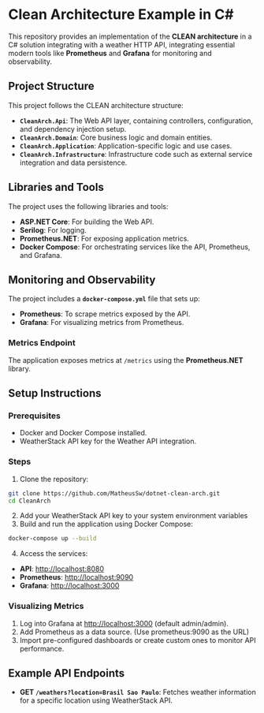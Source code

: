 # Clean Architecture Example in C#

This repository provides an implementation of the **CLEAN architecture** in a C# solution integrating with a weather
HTTP API,
integrating essential modern tools like **Prometheus** and **Grafana** for monitoring and
observability.

## Project Structure

This project follows the CLEAN architecture structure:

- **`CleanArch.Api`**: The Web API layer, containing controllers, configuration, and dependency
  injection setup.
- **`CleanArch.Domain`**: Core business logic and domain entities.
- **`CleanArch.Application`**: Application-specific logic and use cases.
- **`CleanArch.Infrastructure`**: Infrastructure code such as external service integration and data
  persistence.

## Libraries and Tools

The project uses the following libraries and tools:

- **ASP.NET Core**: For building the Web API.
- **Serilog**: For logging.
- **Prometheus.NET**: For exposing application metrics.
- **Docker Compose**: For orchestrating services like the API, Prometheus, and Grafana.

## Monitoring and Observability

The project includes a **`docker-compose.yml`** file that sets up:

- **Prometheus**: To scrape metrics exposed by the API.
- **Grafana**: For visualizing metrics from Prometheus.

### Metrics Endpoint

The application exposes metrics at `/metrics` using the **Prometheus.NET** library.

## Setup Instructions

### Prerequisites

- Docker and Docker Compose installed.
- WeatherStack API key for the Weather API integration.

### Steps

1. Clone the repository:

 ```bash
 git clone https://github.com/MatheusSw/dotnet-clean-arch.git
 cd CleanArch
 ```

2. Add your WeatherStack API key to your system environment variables
3. Build and run the application using Docker Compose:

 ```bash
 docker-compose up --build
 ```

4. Access the services:

- **API**: [http://localhost:8080](http://localhost:8080)
- **Prometheus**: [http://localhost:9090](http://localhost:9090)
- **Grafana**: [http://localhost:3000](http://localhost:3000)

### Visualizing Metrics

1. Log into Grafana at [http://localhost:3000](http://localhost:3000) (default admin/admin).
2. Add Prometheus as a data source. (Use prometheus:9090 as the URL)
3. Import pre-configured dashboards or create custom ones to monitor API performance.

## Example API Endpoints

- **GET `/weathers?location=Brasil Sao Paulo`**: Fetches weather information for a specific location using
  WeatherStack API.